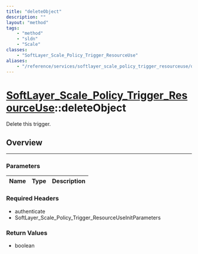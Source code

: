 ```yaml
---
title: "deleteObject"
description: ""
layout: "method"
tags:
    - "method"
    - "sldn"
    - "Scale"
classes:
    - "SoftLayer_Scale_Policy_Trigger_ResourceUse"
aliases:
    - "/reference/services/softlayer_scale_policy_trigger_resourceuse/deleteObject"
---
```

# [SoftLayer_Scale_Policy_Trigger_ResourceUse](/reference/services/SoftLayer_Scale_Policy_Trigger_ResourceUse)::deleteObject

Delete this trigger.


## Overview 


-----

### Parameters 
|Name | Type | Description |
| --- | --- | --- |


### Required Headers
* authenticate
* SoftLayer_Scale_Policy_Trigger_ResourceUseInitParameters


### Return Values
* boolean




